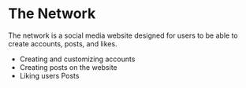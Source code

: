 # The Network

The network is a social media website designed for users to be able to create accounts, posts, and likes.

- Creating and customizing accounts
- Creating posts on the website
- Liking users Posts

